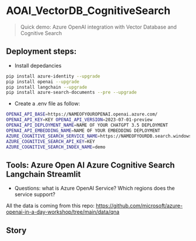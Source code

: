 # AOAI_VectorDB_CognitiveSearch
> Quick demo: Azure OpenAI integration with Vector Database and Cognitive Search

## Deployment steps:

- Install depedancies 
```bash
pip install azure-identity --upgrade 
pip install openai --upgrade 
pip install langchain --upgrade 
pip install azure-search-documents --pre --upgrade
```

- Create a .env file as follow:

```bash
OPENAI_API_BASE=https://NAMEOFYOUROPENAI.openai.azure.com/ 
OPENAI_API_KEY=KEY OPENAI_API_VERSION=2023-07-01-preview 
OPENAI_API_DEPLOYMENT_NAME=NAME OF YOUR CHATGPT 3.5 DEPLOYMENT 
OPENAI_API_EMBEDDING_NAME=NAME OF YOUR EMBEDDING DEPLOYMENT 
AZURE_COGNITIVE_SEARCH_SERVICE_NAME=https://NAMEOFYOURDB.search.windows.net 
AZURE_COGNITIVE_SEARCH_API_KEY=KEY 
AZURE_COGNITIVE_SEARCH_INDEX_NAME=demo
```

## Tools: Azure Open AI Azure Cognitive Search Langchain Streamlit

- Questions:
what is Azure OpenAI Service?
Which regions does the service support?

All the data is coming from this repo: https://github.com/microsoft/azure-openai-in-a-day-workshop/tree/main/data/qna

## Story
